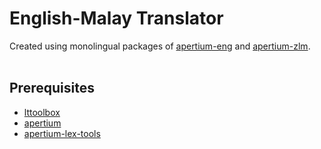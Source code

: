 # English-Malay Translator
Created using monolingual packages of [apertium-eng](https://svn.code.sf.net/p/apertium/svn/languages/apertium-eng) and [apertium-zlm](https://svn.code.sf.net/p/apertium/svn/languages/apertium-zlm).
<br><br>
## Prerequisites
- [lttoolbox](https://svn.code.sf.net/p/apertium/svn/trunk/lttoolbox)
- [apertium](https://svn.code.sf.net/p/apertium/svn/trunk/apertium)
- [apertium-lex-tools](https://svn.code.sf.net/p/apertium/svn/trunk/apertium-lex-tools)
